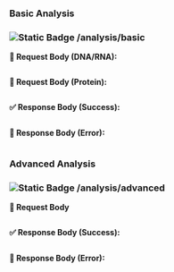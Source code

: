 ### **Basic Analysis**

### ![Static Badge](https://img.shields.io/badge/POST-%23F0E442?style=flat&logoColor=%23111000) /analysis/basic

**📝 Request Body (DNA/RNA):**

```json

```


**📝 Request Body (Protein):**

```json

```

**✅ Response Body (Success):**

```json

``` 

**🚫 Response Body (Error):**

```json

``` 

### **Advanced Analysis**

### ![Static Badge](https://img.shields.io/badge/POST-%23F0E442?style=flat&logoColor=%23111000) /analysis/advanced

**📝 Request Body**

```json

```

**✅ Response Body (Success):**

```json

``` 

**🚫 Response Body (Error):**

```json

``` 